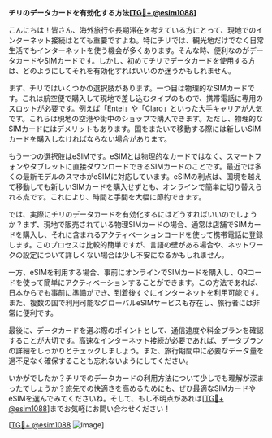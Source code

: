 **チリのデータカードを有効化する方法[[TG💪+ @esim1088](https://t.me/s/esim1088)]**

こんにちは！皆さん、海外旅行や長期滞在を考えている方にとって、現地でのインターネット接続はとても重要ですよね。特にチリでは、観光地だけでなく日常生活でもインターネットを使う機会が多くあります。そんな時、便利なのがデータカードやSIMカードです。しかし、初めてチリでデータカードを使用する方は、どのようにしてそれを有効化すればいいのか迷うかもしれません。

まず、チリではいくつかの選択肢があります。一つ目は物理的なSIMカードです。これは航空便で購入して現地で差し込むタイプのもので、携帯電話に専用のスロットが必要です。例えば「Entel」や「Claro」といった大手キャリアが人気です。これらは現地の空港や街中のショップで購入できます。ただし、物理的なSIMカードにはデメリットもあります。国をまたいで移動する際には新しいSIMカードを購入しなければならない場合があります。

もう一つの選択肢はeSIMです。eSIMとは物理的なカードではなく、スマートフォンやタブレットに直接ダウンロードできるSIMカードのことです。最近では多くの最新モデルのスマホがeSIMに対応しています。eSIMの利点は、国境を越えて移動しても新しいSIMカードを購入せずとも、オンラインで簡単に切り替えられる点です。これにより、時間と手間を大幅に節約できます。

では、実際にチリのデータカードを有効化するにはどうすればいいのでしょうか？まず、現地で販売されている物理SIMカードの場合、通常は店舗でSIMカードを購入し、それに含まれるアクティベーションコードを使って携帯電話に登録します。このプロセスは比較的簡単ですが、言語の壁がある場合や、ネットワークの設定について詳しくない場合は少し不安になるかもしれません。

一方、eSIMを利用する場合、事前にオンラインでSIMカードを購入し、QRコードを使って簡単にアクティベーションすることができます。この方法であれば、日本からでも事前に準備ができ、到着後すぐにインターネットを利用可能です。また、複数の国で利用可能なグローバルeSIMサービスも存在し、旅行者には非常に便利です。

最後に、データカードを選ぶ際のポイントとして、通信速度や料金プランを確認することが大切です。高速なインターネット接続が必要であれば、データプランの詳細をしっかりとチェックしましょう。また、旅行期間中に必要なデータ量を過不足なく確保することも忘れないようにしてください。

いかがでしたか？チリでのデータカードの利用方法について少しでも理解が深まったでしょうか？旅先での快適さを高めるためにも、ぜひ最適なSIMカードやeSIMを選んでみてくださいね。そして、もし不明点があれば[[TG💪+ @esim1088](https://t.me/s/esim1088)]までお気軽にお問い合わせください！

[[TG💪+ @esim1088](https://t.me/s/esim1088) ![Image](https://i.postimg.cc/Y0z9fWf4/image.png)]